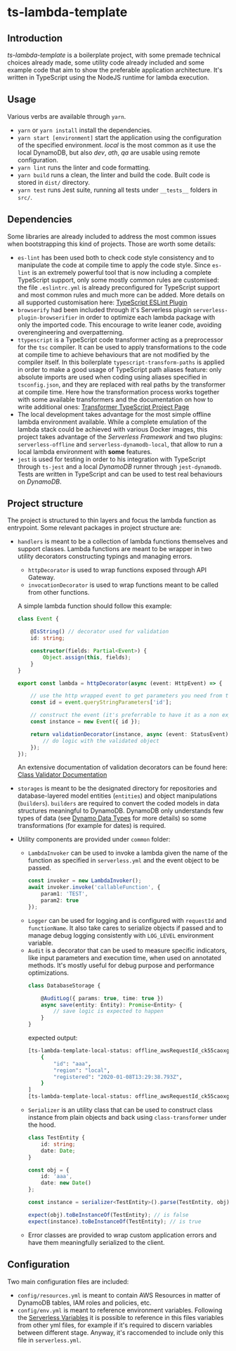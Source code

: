 # ts-lambda-template
## Introduction
*ts-lambda-template* is a boilerplate project, with some premade technical choices already made, some utility code already included and some example code that aim to show the preferable application architecture.
It's written in TypeScript using the NodeJS runtime for lambda execution.
## Usage
Various verbs are available through `yarn`.
- `yarn` or `yarn install` install the dependencies.
- `yarn start [environment]` start the application using the configuration of the specified environment. *local* is the most common as it use the local DynamoDB, but also *dev*, *ath*, *qa* are usable using remote configuration.
- `yarn lint` runs the linter and code formatting.
- `yarn build` runs a clean, the linter and build the code. Built code is stored in `dist/` directory.
- `yarn test` runs Jest suite, running all tests under `__tests__` folders in `src/`.
## Dependencies
Some libraries are already included to address the most common issues when bootstrapping this kind of projects.
Those are worth some details:
- `es-lint` has been used both to check code style consistency and to manipulate the code at compile time to apply the code style. Since `es-lint` is an extremely powerful tool that is now including a complete TypeScript support, only some mostly common rules are customised: the file `.eslintrc.yml` is already preconfigured for TypeScript support and most common rules and much more can be added.
More details on all supported customisation here: [TypeScript ESLint Plugin](https://github.com/typescript-eslint/typescript-eslint)
- `browserify` had been included through it's Serverless plugin `serverless-plugin-browserifier` in order to optimize each lambda package with only the imported code. This encourage to write leaner code, avoiding overengineering and overpatterning.
- `ttypescript` is a TypeScript code transformer acting as a preprocessor for the `tsc` compiler. It can be used to apply transformations to the code at compile time to achieve behaviours that are not modified by the compiler itself. In this boilerplate `typescript-transform-paths` is applied in order to make a good usage of TypeScript path aliases feature: only absolute imports are used when coding using aliases specified in `tsconfig.json`, and they are replaced with real paths by the transformer at compile time.
Here how the transformation process works together with some available transformers and the documentation on how to write additional ones: [Transformer TypeScript Project Page](https://github.com/cevek/tTypeScript)
- The local development takes advantage for the most simple offline lambda environment available. While a complete emulation of the lambda stack could be achieved with various Docker images, this project takes advantage of the *Serverless Framework* and two plugins: `serverless-offline` and `serverless-dynamodb-local`, that allow to run a local lambda environment with **some** features.
- `jest` is used for testing in order to his integration with TypeScript through `ts-jest` and a local *DynamoDB* runner through `jest-dynamodb`. Tests are written in TypeScript and can be used to test real behaviours on *DynamoDB*.
## Project structure
The project is structured to thin layers and focus the lambda function as entrypoint.
Some relevant packages in project structure are:
- `handlers` is meant to be a collection of lambda functions themselves and support classes. Lambda functions are meant to be wrapper in two utility decorators constructing typings and managing errors.
    - `httpDecorator` is used to wrap functions exposed through API Gateway.
    - `invocationDecorator` is used to wrap functions meant to be called from other functions.

    A simple lambda function should follow this example:
    ```ts
    class Event {

        @IsString() // decorator used for validation
        id: string;

        constructor(fields: Partial<Event>) {
            Object.assign(this, fields);
        }
    }

    export const lambda = httpDecorator(async (event: HttpEvent) => {

        // use the http wrapped event to get parameters you need from the request
        const id = event.queryStringParameters['id'];

        // construct the event (it's preferrable to have it as a non exported object to limit its usage to the layer)
        const instance = new Event({ id });

        return validationDecorator(instance, async (event: StatusEvent) => {
            // do logic with the validated object
        });
    });
    ```
    An extensive documentation of validation decorators can be found here: [Class Validator Documentation](https://github.com/typestack/class-validator)
- `storages` is meant to be the designated directory for repositories and database-layered model entities (`entities`) and object manipulations (`builders`). `builders` are required to convert the coded models in data structures meaningful to DynamoDB. DynamoDB only understands few types of data (see [Dynamo Data Types](https://docs.aws.amazon.com/amazondynamodb/latest/developerguide/DynamoDBMapper.DataTypes.html) for more details) so some transformations (for example for dates) is required.
- Utility components are provided under `common` folder:
    - `LambdaInvoker` can be used to invoke a lambda given the name of the function as specified in `serverless.yml` and the event object to be passed.
        ```ts
        const invoker = new LambdaInvoker();
        await invoker.invoke('callableFunction', { 
            param1: 'TEST', 
            param2: true 
        });
        ```
    - `Logger` can be used for logging and is configured with `requestId` and `functionName`. It also take cares to serialize objects if passed and to manage debug logging consistently with `LOG_LEVEL` environment variable.
    - `Audit` is a decorator that can be used to measure specific indicators, like input parameters and execution time, when used on annotated methods. It's mostly useful for debug purpose and performance optimizations.
        ```ts
        class DatabaseStorage {

            @AuditLog({ params: true, time: true })
            async save(entity: Entity): Promise<Entity> {
                // save logic is expected to happen
            }
        }
        ```
        expected output:
        ```sh
        [ts-lambda-template-local-status: offline_awsRequestId_ck55caoxg0002usk80g877lhw] [Audit] DatabaseStorage.save() method parameters -> [
            {
                "id": "aaa",
                "region": "local",
                "registered": "2020-01-08T13:29:38.793Z",
            }
        ]
        [ts-lambda-template-local-status: offline_awsRequestId_ck55caoxg0002usk80g877lhw] [Audit] DatabaseStorage.save() execution time -> "12ms"
        ```
    - `Serializer` is an utility class that can be used to construct class instance from plain objects and back using `class-transformer` under the hood.
        ```ts
        class TestEntity {
            id: string;
            date: Date;
        }

        const obj = {
            id: 'aaa',
            date: new Date()
        };

        const instance = serializer<TestEntity>().parse(TestEntity, obj);

        expect(obj).toBeInstanceOf(TestEntity); // is false
        expect(instance).toBeInstanceOf(TestEntity); // is true
        ```
    - Error classes are provided to wrap custom application errors and have them meaningfully serialized to the client.
## Configuration
Two main configuration files are included:
- `config/resources.yml` is meant to contain AWS Resources in matter of DynamoDB tables, IAM roles and policies, etc.
- `config/env.yml` is meant to reference environment variables. Following the [Serverless Variables](https://serverless.com/framework/docs/providers/aws/guide/variables/) it is possible to reference in this files variables from other yml files, for example if it's required to discern variables between different stage. Anyway, it's raccomended to include only this file in `serverless.yml`.